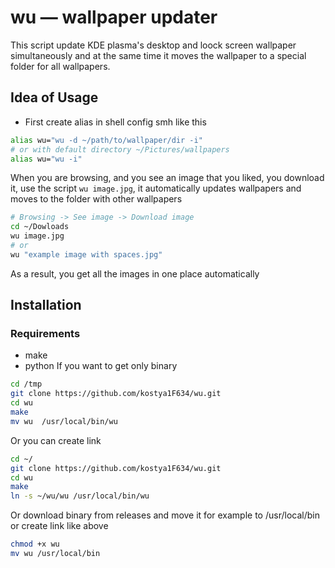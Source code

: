 # wu — wallpaper updater
This script update KDE plasma's desktop and loock screen wallpaper simultaneously and at the same time it moves the wallpaper to a special folder for all wallpapers.
## Idea of Usage
* First create alias in shell config smh like this
```bash
alias wu="wu -d ~/path/to/wallpaper/dir -i"
# or with default directory ~/Pictures/wallpapers
alias wu="wu -i"
```
When you are browsing, and you see an image that you liked, you download it, use the script `wu image.jpg`, it automatically updates wallpapers and moves to the folder with other wallpapers
```bash
# Browsing -> See image -> Download image
cd ~/Dowloads
wu image.jpg
# or
wu "example image with spaces.jpg"
```
As a result, you get all the images in one place automatically
## Installation 
### Requirements
* make
* python
If you want to get only binary 
```bash
cd /tmp
git clone https://github.com/kostya1F634/wu.git
cd wu
make
mv wu  /usr/local/bin/wu
```
Or you can create link
```bash
cd ~/
git clone https://github.com/kostya1F634/wu.git
cd wu
make
ln -s ~/wu/wu /usr/local/bin/wu
```
Or download binary from releases and move it for example to /usr/local/bin or create link like above
```bash
chmod +x wu
mv wu /usr/local/bin
```
